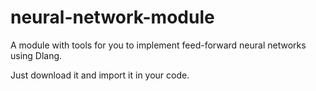 # neural-network-module
A module with tools for you to implement feed-forward neural networks using Dlang.

Just download it and import it in your code.
